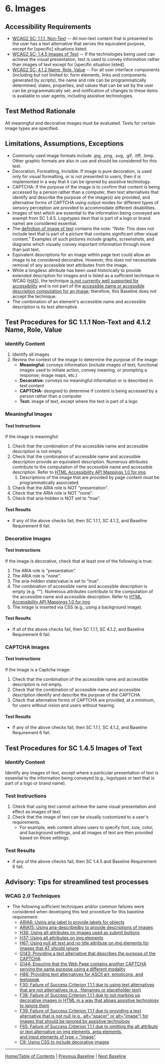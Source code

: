 # 6. Images

Accessibility Requirements
--------------------------
-   [WCAG2 SC: 1.1.1. Non-Text](https://www.w3.org/TR/UNDERSTANDING-WCAG20/text-equiv-all.html) -- All non-text content that is presented to the user has a text alternative that serves the equivalent purpose, except for \[specific\] situations listed.
-   [WCAG2 SC: 1.4.5 Images of Text](https://www.w3.org/TR/UNDERSTANDING-WCAG20/visual-audio-contrast-text-presentation.html) -- If the technologies being used can achieve the visual presentation, text is used to convey information rather than images of text except for \[specific situation listed\].
-   [WCAG2 SC: 4.1.2 Name, Role, Value](https://www.w3.org/TR/UNDERSTANDING-WCAG20/ensure-compat-rsv.html) -- For all user interface components (including but not limited to: form elements, links and components generated by scripts), the name and role can be programmatically determined; states, properties, and values that can be set by the user can be programmatically set; and notification of changes to these items is available to user agents, including assistive technologies.

Test Method Rationale
---------------------
All meaningful and decorative images must be evaluated. Tests for certain image types are specified.

Limitations, Assumptions, Exceptions
------------------------------------
-   Commonly used image formats include .jpg, .png, .svg, .gif, .tiff, .bmp. Other graphic formats are also in use and should be considered for this test.
-   Decoration, Formatting, Invisible: If image is pure decoration, is used only for visual formatting, or is not presented to users, then it is implemented in a way that it can be ignored by assistive technology.
-   CAPTCHA: If the purpose of the image is to confirm that content is being accessed by a person rather than a computer, then text alternatives that identify and describe the purpose of the image(s) are provided, and alternative forms of CAPTCHA using output modes for different types of sensory perception are provided to accommodate different disabilities.
-   Images of text which are essential to the information being conveyed are exempt from SC 1.4.5. Logotypes (text that is part of a logo or brand name) are considered essential.
-   The [definition of image of text](https://www.w3.org/TR/UNDERSTANDING-WCAG20/visual-audio-contrast-text-presentation.html#images-of-textdef) contains the note: "Note: This does not include text that is part of a picture that contains significant other visual content." Examples of such pictures include graphs, screenshots, and diagrams which visually convey important information through more than just text.
-   Equivalent descriptions for an image within page text could allow an image to be considered decorative. However, this does not necessitate removal of any accessible text attributes from the image.
-   While a longdesc attribute has been used historically to provide extended description for images and is listed as a sufficient technique in WCAG ([H45](http://www.w3.org/TR/WCAG20-TECHS/H45.html)), the technique [is not currently well supported for accessibility](https://webaim.org/techniques/alttext/longdesctestcases.htm) and is not part of the [accessible name or accessible description computation for an image](https://www.w3.org/TR/html-aam-1.0/#img-element); therefore, this Baseline does not accept the technique.
-   The combination of an element's accessible name and accessible description is its text alternative. 

Test Procedures for SC 1.1.1 Non-Text and 4.1.2 Name, Role, Value
-----------------------------------------------------------------
### Identify Content
1.  Identify all images
2.  Review the context of the image to determine the purpose of the image:
    -   **Meaningful:** conveys information (include images of text; functional images used to initiate action, convey meaning, or prompting a response; image maps, etc.)
    -   **Decorative:** conveys no meaningful information or is described in text content
    -   **CAPTCHA:** designed to determine if content is being accessed by a person rather than a computer
    -   **Text:** image of text, except where the text is part of a logo


### Meaningful Images
#### Test Instructions
If the image is meaningful:
1.  Check that the combination of the accessible name and accessible description is not empty.
1.  Check that the combination of accessible name and accessible description provide an equivalent description. Numerous attributes contribute to the computation of the accessible name and accessible description. Refer to [HTML Accessibility API Mappings 1.0 for img](https://www.w3.org/TR/html-aam-1.0/#img-element).
    1.  Descriptions of the image that are provided by page content must be programmatically associated.
2.  Check that the ARIA role is NOT "presentation".
3.  Check that the ARIA role is NOT "none".
4.  Check that aria-hidden is NOT set to "true".

#### Test Results
-   If any of the above checks fail, then SC 1.1.1, SC 4.1.2, and Baseline Requirement 6 fail.

### Decorative Images
#### Test Instructions
If the image is decorative, check that at least one of the following is true:
1.  The ARIA role is "presentation".
2.  The ARIA role is "none".
3.  The aria-hidden state/value is set to "true".
4.  The combination of accessible name and accessible description is empty (e.g. ""). Numerous attributes contribute to the computation of the accessible name and accessible description. Refer to [HTML Accessibility API Mappings 1.0 for img](https://www.w3.org/TR/html-aam-1.0/#img-element).
5.  The image is inserted via CSS (e.g., using a background image).

#### Test Results
-   If all of the above checks fail, then SC 1.1.1, SC 4.1.2, and Baseline Requirement 6 fail.

### CAPTCHA Images
#### Test Instructions
If the Image is a Captcha image:
1.  Check that the combination of the accessible name and accessible description is not empty.
1.  Check that the combination of accessible name and accessible description identify and describe the purpose of the CAPTCHA.
2.  Check that alternative forms of CAPTCHA are provided, at a minimum, for users without vision and users without hearing.

#### Test Results
-   If any of the above checks fail, then SC 1.1.1, SC 4.1.2, and Baseline Requirement 6 fail.

Test Procedures for SC 1.4.5 Images of Text
-------------------------------------------
### Identify Content
Identify any images of text, except where a particular presentation of text is essential to the information being conveyed (e.g., logotypes or text that is part of a logo or brand name).

### Test Instructions
1.  Check that using text cannot achieve the same visual presentation and effect as images of text.
2.  Check that the image of text can be visually customized to a user's requirements.
    -   For example, web content allows users to specify font, size, color, and background settings, and all images of text are then provided based on those settings.

### Test Results
-   If any of the above checks fail, then SC 1.4.5 and Baseline Requirement 6 fail.

Advisory: Tips for streamlined test processes
---------------------------------------------
### WCAG 2.0 Techniques
-   The following sufficient techniques and/or common failures were considered when developing this test procedure for this baseline requirement:
    -   [ARIA6: Using aria-label to provide labels for objects](https://www.w3.org/TR/WCAG20-TECHS/ARIA6.html)
    -   [ARIA15: Using aria-describedby to provide descriptions of images](https://www.w3.org/TR/WCAG20-TECHS/ARIA15.html)
    -   [H36: Using alt attributes on images used as submit buttons](https://www.w3.org/TR/WCAG20-TECHS/H36.html)
    -   [H37: Using alt attributes on img elements](https://www.w3.org/TR/WCAG20-TECHS/H37.html)
    -   [H67: Using null alt text and no title attribute on img elements for images that AT should ignore](https://www.w3.org/TR/WCAG20-TECHS/H67.html)
    -   [G143: Providing a text alternative that describes the purpose of the CAPTCHA](https://www.w3.org/TR/WCAG20-TECHS/G143.html)
    -   [G144: Ensuring that the Web Page contains another CAPTCHA serving the same purpose using a different modality](https://www.w3.org/TR/WCAG20-TECHS/G144.html)
    -   [H86: Providing text alternatives for ASCII art, emoticons, and leetspeak](https://www.w3.org/TR/WCAG20-TECHS/H86.html)
    -   [F30: Failure of Success Criterion 1.1.1 due to using text alternatives that are not alternatives (e.g., filenames or placeholder text)](https://www.w3.org/TR/WCAG20-TECHS/F30.html)
    -   [F38: Failure of Success Criterion 1.1.1 due to not marking up decorative images in HTML in a way that allows assistive technology to ignore them](https://www.w3.org/TR/WCAG20-TECHS/F38.html)
    -   [F39: Failure of Success Criterion 1.1.1 due to providing a text alternative that is not null (e.g., alt="spacer" or alt="image") for images that should be ignored by assistive technology](https://www.w3.org/TR/WCAG20-TECHS/F39.html)
    -   [F65: Failure of Success Criterion 1.1.1 due to omitting the alt attribute or text alternative on img elements, area elements, and input elements of type = "image"](https://www.w3.org/TR/WCAG20-TECHS/F65.html)
    -   [C9: Using CSS to include decorative images](http://www.w3.org/TR/WCAG20-TECHS/C9.html)

----------------------------------------
[Home/Table of Contents](index.md) | [Previous Baseline](05Changing.md) | [Next Baseline](07Sensory.md)

